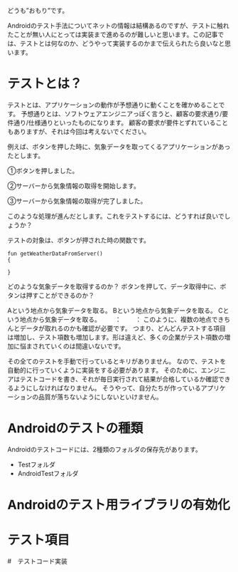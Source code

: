 どうも”おもり”です。

Androidのテスト手法についてネットの情報は結構あるのですが、テストに触れたことが無い人にとっては実装まで進めるのが難しいと思います。この記事では、テストとは何なのか、どうやって実装するのかまで伝えられたら良いなと思います。

# テストとは？

テストとは、アプリケーションの動作が予想通りに動くことを確かめることです。
予想通りとは、ソフトウェアエンジニアっぽく言うと、顧客の要求通り/要件通り/仕様通りといったものになります。
顧客の要求が要件とずれていることもありますが、それは今回は考えないでください。

例えば、ボタンを押した時に、気象データを取ってくるアプリケーションがあったとします。

①ボタンを押しました。

②サーバーから気象情報の取得を開始します。

③サーバーから気象情報の取得が完了しました。

このような処理が進んだとします。これをテストするには、どうすれば良いでしょうか？

テストの対象は、ボタンが押された時の関数です。

```
fun getWeatherDataFromServer()
{

}
```

どのような気象データを取得するのか？
ボタンを押して、データ取得中に、ボタンは押すことができるのか？

Aという地点から気象データを取る。
Bという地点から気象データを取る。
Cという地点から気象データを取る。
　　：
　　：
このように、複数の地点できちんとデータが取れるのかも確認が必要です。
つまり、どんどんテストする項目は増加し、テスト項数も増加します。形は違えど、多くの企業がテスト項数の増加に悩まされていくのは間違いないです。

その全てのテストを手動で行っているとキリがありません。
なので、テストを自動的に行っていくように実装をする必要があります。
そのために、エンジニアはテストコードを書き、それが毎日実行されて結果が合格しているか確認できるようにしなければなりません。
そうやって、自分たちが作っているアプリケーションの品質が落ちないようにしないといけません。


# Androidのテストの種類

Androidのテストコードには、2種類のフォルダの保存先があります。

* Testフォルダ
* AndroidTestフォルダ


# Androidのテスト用ライブラリの有効化


# テスト項目


#　テストコード実装



